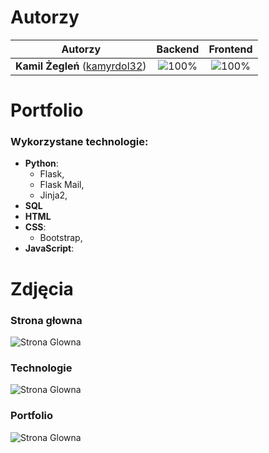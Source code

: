 # Autorzy

| Autorzy | Backend | Frontend |
| :---: | :---: | :---: |
| **Kamil Żegleń** ([kamyrdol32](https://github.com/kamyrdol32))  | ![100%](https://progress-bar.dev/100)  | ![100%](https://progress-bar.dev/100)  |

# Portfolio

### Wykorzystane technologie:
  - **Python**:
      - Flask,
      - Flask Mail,
      - Jinja2,
  - **SQL**
  - **HTML**
  - **CSS**:
    - Bootstrap,
  - **JavaScript**:
  
# Zdjęcia
### Strona głowna
![Strona Glowna](https://i.imgur.com/9KuU7AB.jpg)
### Technologie
![Strona Glowna](https://i.imgur.com/TZdZgI5.png)
### Portfolio
![Strona Glowna](https://i.imgur.com/rLjKXld.png)
